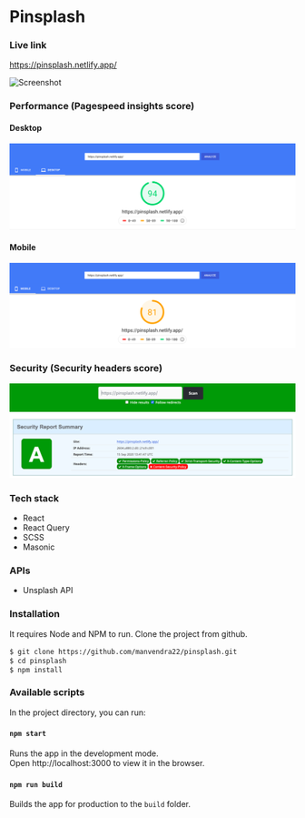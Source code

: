 # Pinsplash

### Live link

https://pinsplash.netlify.app/

![Screenshot](https://res.cloudinary.com/dracarys/image/upload/pinsplash.png)

### Performance (Pagespeed insights score)

#### Desktop

![Screenshot](/misc/pagespeed_insights_desktop.png)

#### Mobile

![Screenshot](/misc/pagespeed_insights_mobile.png)

### Security (Security headers score)

![Screenshot](/misc/security_headers.png)

### Tech stack

- React
- React Query
- SCSS
- Masonic

### APIs

- Unsplash API

### Installation

It requires Node and NPM to run.
Clone the project from github.

    $ git clone https://github.com/manvendra22/pinsplash.git
    $ cd pinsplash
    $ npm install

### Available scripts

In the project directory, you can run:

#### `npm start`

Runs the app in the development mode.<br />
Open http://localhost:3000 to view it in the browser.

#### `npm run build`

Builds the app for production to the `build` folder.
